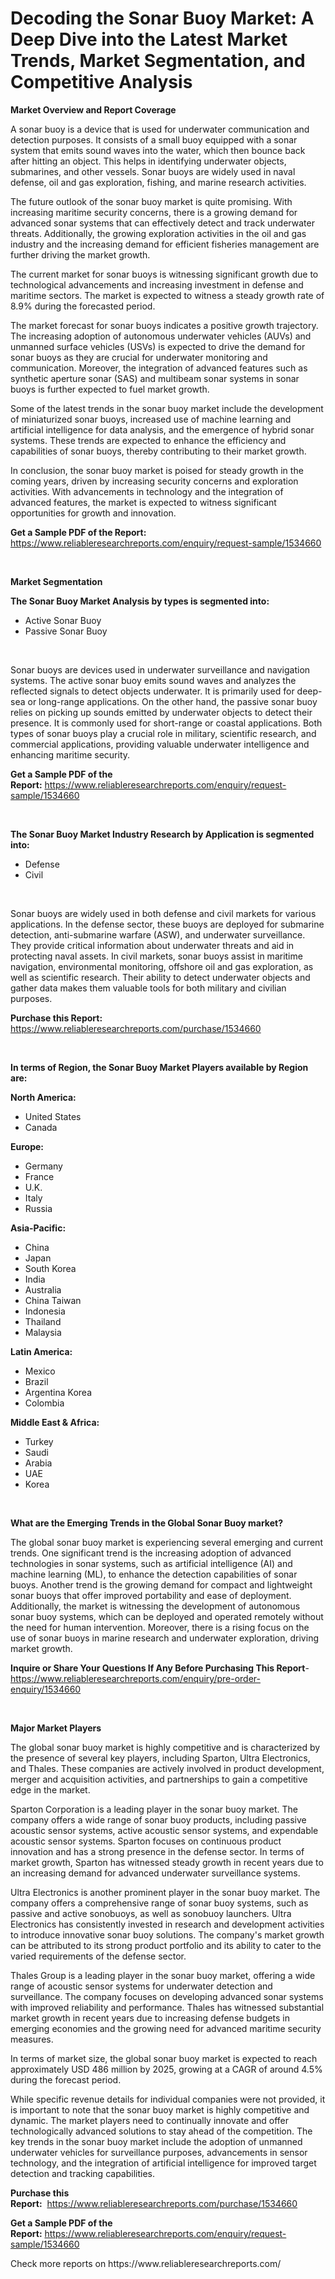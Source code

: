 <p><h1>Decoding the Sonar Buoy Market: A Deep Dive into the Latest Market Trends, Market Segmentation, and Competitive Analysis</h1></p><p><strong>Market Overview and Report Coverage</strong></p>
<p><p>A sonar buoy is a device that is used for underwater communication and detection purposes. It consists of a small buoy equipped with a sonar system that emits sound waves into the water, which then bounce back after hitting an object. This helps in identifying underwater objects, submarines, and other vessels. Sonar buoys are widely used in naval defense, oil and gas exploration, fishing, and marine research activities.</p><p>The future outlook of the sonar buoy market is quite promising. With increasing maritime security concerns, there is a growing demand for advanced sonar systems that can effectively detect and track underwater threats. Additionally, the growing exploration activities in the oil and gas industry and the increasing demand for efficient fisheries management are further driving the market growth.</p><p>The current market for sonar buoys is witnessing significant growth due to technological advancements and increasing investment in defense and maritime sectors. The market is expected to witness a steady growth rate of 8.9% during the forecasted period. </p><p>The market forecast for sonar buoys indicates a positive growth trajectory. The increasing adoption of autonomous underwater vehicles (AUVs) and unmanned surface vehicles (USVs) is expected to drive the demand for sonar buoys as they are crucial for underwater monitoring and communication. Moreover, the integration of advanced features such as synthetic aperture sonar (SAS) and multibeam sonar systems in sonar buoys is further expected to fuel market growth.</p><p>Some of the latest trends in the sonar buoy market include the development of miniaturized sonar buoys, increased use of machine learning and artificial intelligence for data analysis, and the emergence of hybrid sonar systems. These trends are expected to enhance the efficiency and capabilities of sonar buoys, thereby contributing to their market growth.</p><p>In conclusion, the sonar buoy market is poised for steady growth in the coming years, driven by increasing security concerns and exploration activities. With advancements in technology and the integration of advanced features, the market is expected to witness significant opportunities for growth and innovation.</p></p>
<p><strong>Get a Sample PDF of the Report:</strong> <a href="https://www.reliableresearchreports.com/enquiry/request-sample/1534660">https://www.reliableresearchreports.com/enquiry/request-sample/1534660</a></p>
<p>&nbsp;</p>
<p><strong>Market Segmentation</strong></p>
<p><strong>The Sonar Buoy Market Analysis by types is segmented into:</strong></p>
<p><ul><li>Active Sonar Buoy</li><li>Passive Sonar Buoy</li></ul></p>
<p>&nbsp;</p>
<p><p>Sonar buoys are devices used in underwater surveillance and navigation systems. The active sonar buoy emits sound waves and analyzes the reflected signals to detect objects underwater. It is primarily used for deep-sea or long-range applications. On the other hand, the passive sonar buoy relies on picking up sounds emitted by underwater objects to detect their presence. It is commonly used for short-range or coastal applications. Both types of sonar buoys play a crucial role in military, scientific research, and commercial applications, providing valuable underwater intelligence and enhancing maritime security.</p></p>
<p><strong>Get a Sample PDF of the Report:</strong>&nbsp;<a href="https://www.reliableresearchreports.com/enquiry/request-sample/1534660">https://www.reliableresearchreports.com/enquiry/request-sample/1534660</a></p>
<p>&nbsp;</p>
<p><strong>The Sonar Buoy Market Industry Research by Application is segmented into:</strong></p>
<p><ul><li>Defense</li><li>Civil</li></ul></p>
<p>&nbsp;</p>
<p><p>Sonar buoys are widely used in both defense and civil markets for various applications. In the defense sector, these buoys are deployed for submarine detection, anti-submarine warfare (ASW), and underwater surveillance. They provide critical information about underwater threats and aid in protecting naval assets. In civil markets, sonar buoys assist in maritime navigation, environmental monitoring, offshore oil and gas exploration, as well as scientific research. Their ability to detect underwater objects and gather data makes them valuable tools for both military and civilian purposes.</p></p>
<p><strong>Purchase this Report:</strong>&nbsp; <a href="https://www.reliableresearchreports.com/purchase/1534660">https://www.reliableresearchreports.com/purchase/1534660</a></p>
<p>&nbsp;</p>
<p><strong>In terms of Region, the Sonar Buoy Market Players available by Region are:</strong></p>
<p>
    <p> <strong> North America: </strong>
        <ul>
            <li>United States</li>
            <li>Canada</li>
        </ul>
        </p> 
    <p> <strong> Europe: </strong>
        <ul>
            <li>Germany</li>
            <li>France</li>
            <li>U.K.</li>
            <li>Italy</li>
            <li>Russia</li>
        </ul>
        </p> 
    <p> <strong> Asia-Pacific: </strong>
        <ul>
            <li>China</li>
            <li>Japan</li>
            <li>South Korea</li>
            <li>India</li>
            <li>Australia</li>
            <li>China Taiwan</li>
            <li>Indonesia</li>
            <li>Thailand</li>
            <li>Malaysia</li>
        </ul>
        </p> 
    <p> <strong> Latin America: </strong>
        <ul>
            <li>Mexico</li>
            <li>Brazil</li>
            <li>Argentina Korea</li>
            <li>Colombia</li>
        </ul>
        </p> 
    <p> <strong> Middle East & Africa: </strong>
        <ul>
            <li>Turkey</li>
            <li>Saudi</li>
            <li>Arabia</li>
            <li>UAE</li>
            <li>Korea</li>
        </ul>
    </p>
    </p>
<p>&nbsp;</p>
<p><strong>What are the Emerging Trends in the Global Sonar Buoy market?</strong></p>
<p><p>The global sonar buoy market is experiencing several emerging and current trends. One significant trend is the increasing adoption of advanced technologies in sonar systems, such as artificial intelligence (AI) and machine learning (ML), to enhance the detection capabilities of sonar buoys. Another trend is the growing demand for compact and lightweight sonar buoys that offer improved portability and ease of deployment. Additionally, the market is witnessing the development of autonomous sonar buoy systems, which can be deployed and operated remotely without the need for human intervention. Moreover, there is a rising focus on the use of sonar buoys in marine research and underwater exploration, driving market growth.</p></p>
<p><strong>Inquire or Share Your Questions If Any Before Purchasing This Report</strong>- <a href="https://www.reliableresearchreports.com/enquiry/pre-order-enquiry/1534660">https://www.reliableresearchreports.com/enquiry/pre-order-enquiry/1534660</a></p>
<p>&nbsp;</p>
<p><strong>Major Market Players</strong></p>
<p><p>The global sonar buoy market is highly competitive and is characterized by the presence of several key players, including Sparton, Ultra Electronics, and Thales. These companies are actively involved in product development, merger and acquisition activities, and partnerships to gain a competitive edge in the market.</p><p>Sparton Corporation is a leading player in the sonar buoy market. The company offers a wide range of sonar buoy products, including passive acoustic sensor systems, active acoustic sensor systems, and expendable acoustic sensor systems. Sparton focuses on continuous product innovation and has a strong presence in the defense sector. In terms of market growth, Sparton has witnessed steady growth in recent years due to an increasing demand for advanced underwater surveillance systems.</p><p>Ultra Electronics is another prominent player in the sonar buoy market. The company offers a comprehensive range of sonar buoy systems, such as passive and active sonobuoys, as well as sonobuoy launchers. Ultra Electronics has consistently invested in research and development activities to introduce innovative sonar buoy solutions. The company's market growth can be attributed to its strong product portfolio and its ability to cater to the varied requirements of the defense sector.</p><p>Thales Group is a leading player in the sonar buoy market, offering a wide range of acoustic sensor systems for underwater detection and surveillance. The company focuses on developing advanced sonar systems with improved reliability and performance. Thales has witnessed substantial market growth in recent years due to increasing defense budgets in emerging economies and the growing need for advanced maritime security measures.</p><p>In terms of market size, the global sonar buoy market is expected to reach approximately USD 486 million by 2025, growing at a CAGR of around 4.5% during the forecast period.</p><p>While specific revenue details for individual companies were not provided, it is important to note that the sonar buoy market is highly competitive and dynamic. The market players need to continually innovate and offer technologically advanced solutions to stay ahead of the competition. The key trends in the sonar buoy market include the adoption of unmanned underwater vehicles for surveillance purposes, advancements in sensor technology, and the integration of artificial intelligence for improved target detection and tracking capabilities.</p></p>
<p><strong>Purchase this Report:</strong>&nbsp;&nbsp;<a href="https://www.reliableresearchreports.com/purchase/1534660">https://www.reliableresearchreports.com/purchase/1534660</a></p>
<p></p>
<p><strong>Get a Sample PDF of the Report:</strong>&nbsp;<a href="https://www.reliableresearchreports.com/enquiry/request-sample/1534660">https://www.reliableresearchreports.com/enquiry/request-sample/1534660</a></p>
<p>Check more reports on https://www.reliableresearchreports.com/</p>